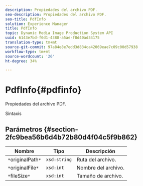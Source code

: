 ```yaml
---
description: Propiedades del archivo PDF.
seo-description: Propiedades del archivo PDF.
seo-title: PdfInfo
solution: Experience Manager
title: PdfInfo
topic: Dynamic Media Image Production System API
uuid: 6143e7bd-f0d1-4388-a5ae-f8d40ad34175
translation-type: tm+mt
source-git-commit: 97a84e8e7edd3d834ca42069eae7c09c00d57938
workflow-type: tm+mt
source-wordcount: '26'
ht-degree: 34%

---
```



# PdfInfo{#pdfinfo}

Propiedades del archivo PDF.

Sintaxis

## Parámetros {#section-2fc9bea56b6d4b72b80d4f04c5f9b862}

| Nombre | Tipo | Descripción |
|---|---|---|
| `*`originalPath`*` | `xsd:string` | Ruta del archivo. |
| `*`originalFile`*` | `xsd:int` | Nombre del archivo. |
| `*`fileSize`*` | `xsd:int` | Tamaño de archivo. |

